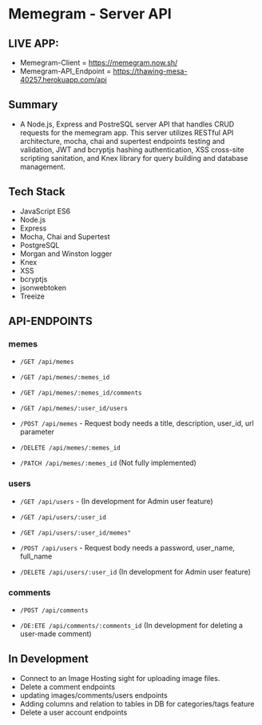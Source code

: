 # Memegram - Server API

## LIVE APP:

- Memegram-Client = https://memegram.now.sh/
- Memegram-API_Endpoint = https://thawing-mesa-40257.herokuapp.com/api

## Summary

- A Node.js, Express and PostreSQL server API that handles CRUD requests for the memegram app. This server utilizes RESTful API architecture, mocha, chai and supertest endpoints testing and validation, JWT and bcryptjs hashing authentication, XSS cross-site scripting sanitation, and Knex library for query building and database management.

## Tech Stack

- JavaScript ES6
- Node.js
- Express
- Mocha, Chai and Supertest
- PostgreSQL
- Morgan and Winston logger
- Knex
- XSS
- bcryptjs
- jsonwebtoken
- Treeize

## API-ENDPOINTS

### memes

- `/GET /api/memes`

- `/GET /api/memes/:memes_id`

- `/GET /api/memes/:memes_id/comments`

- `/GET /api/memes/:user_id/users`

- `/POST /api/memes` - Request body needs a title, description, user_id, url parameter

- `/DELETE /api/memes/:memes_id`

- `/PATCH /api/memes/:memes_id` (Not fully implemented)

### users

- `/GET /api/users` - (In development for Admin user feature)

- `/GET /api/users/:user_id`

- `/GET /api/users/:user_id/memes"`

- `/POST /api/users` - Request body needs a password, user_name, full_name

- `/DELETE /api/users/:user_id` (In development for Admin user feature)

### comments

- `/POST /api/comments`

- `/DE:ETE /api/comments/:comments_id` (In development for deleting a user-made comment)

## In Development

- Connect to an Image Hosting sight for uploading image files.
- Delete a comment endpoints
- updating images/comments/users endpoints
- Adding columns and relation to tables in DB for categories/tags feature
- Delete a user account endpoints
